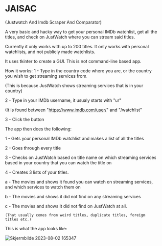 # JAISAC

(Justwatch And Imdb Scraper And Comparator)

A very basic and hacky way to get your personal IMDb watchlist, get all the titles, and check on JustWatch where you can stream said titles.

Currently it only works with up to 200 titles.
It only works with personal watchlists, and not publicly made watchlists.

It uses tkinter to create a GUI. 
This is not command-line based app.

How it works:
1 - Type in the country code where you are, or the country you wish to get streaming services from.

  (This is because JustWatch shows streaming services that is in your country)
  
2 - Type in your IMDb username, it usualy starts with "ur"

  (It is found between "https://www.imdb.com/user/" and "/watchlist"
  
3 - Click the button

The app then does the following:

1 - Gets your personal IMDb watchlist and makes a list of all the titles

2 - Goes through every title

3 - Checks on JustWatch based on title name on which streaming services based in your country that you can watch the title on

4 - Creates 3 lists of your titles.

  a - The movies and shows it found you can watch on streaming services, and which services to watch them on
  
  b - The movies and shows it did not find on any streaming services
  
  c - The movies and shows it did not find on JustWatch at all.
  
    (That usually comes from weird titles, duplicate titles, foreign titles etc.)

This is what the app looks like:

![Skjermbilde 2023-08-02 165347](https://github.com/mollekake/JAISAC/assets/2526461/35565fba-703f-4dcd-8742-7951c7dec9a6)
